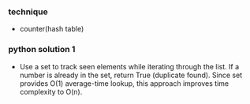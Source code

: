 ### technique

- counter(hash table)

### python solution 1

- Use a set to track seen elements while iterating through the list.
  If a number is already in the set, return True (duplicate found).
  Since set provides O(1) average-time lookup, this approach improves time complexity to O(n).
